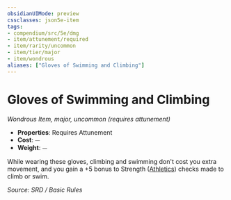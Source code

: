```yaml
---
obsidianUIMode: preview
cssclasses: json5e-item
tags:
- compendium/src/5e/dmg
- item/attunement/required
- item/rarity/uncommon
- item/tier/major
- item/wondrous
aliases: ["Gloves of Swimming and Climbing"]
---
```

# Gloves of Swimming and Climbing
*Wondrous Item, major, uncommon (requires attunement)*  

- **Properties**: Requires Attunement
- **Cost**: ⏤
- **Weight**: ⏤

While wearing these gloves, climbing and swimming don't cost you extra movement, and you gain a +5 bonus to Strength ([Athletics](rules/skills.md#Athletics)) checks made to climb or swim.

*Source: SRD / Basic Rules*